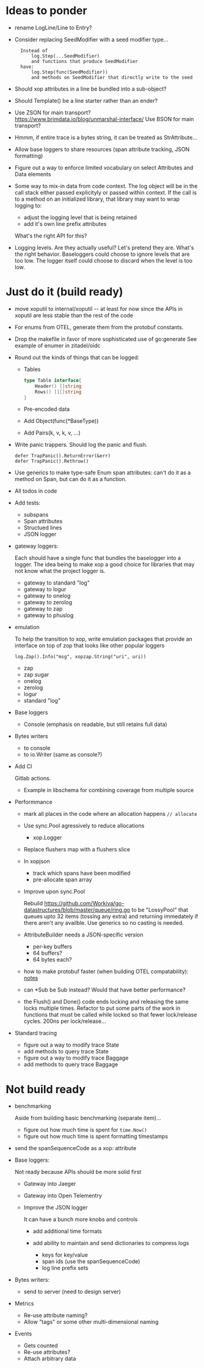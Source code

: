 
# Ideas to ponder

- rename LogLine/Line to Entry?

- Consider replacing SeedModifier with a seed modifier type...

  ```
	Instead of
		log.Step(...SeedModifier)
		and functions that produce SeedModifier
	have:
		log.Step(func(SeedModifier))
		and methods on SeedModifier that directly write to the seed
  ```

- Should xop attributes in a line be bundled into a sub-object?

- Should Template() be a line starter rather than an ender?

- Use ZSON for main transport?  
  https://www.brimdata.io/blog/unmarshal-interface/
  Use BSON for main transport?

- Hmmm, if entire trace is a bytes string, it can be treated as  StrAttribute...

- Allow base loggers to share resources (span attribute tracking, JSON formatting)

- Figure out a way to enforce limited vocabulary on select Attributes and Data elements

- Some way to mix-in data from code context.  The log object will be in the call stack
  either passed explicityly or passed within context.  If the call is to a method on an
  initialized library, that library may want to wrap logging to:

  - adjust the logging level that is being retained
  - add it's own line prefix attributes

  What's the right API for this?

- Logging levels.  Are they actually useful?  Let's pretend they are.  What's the right
  behavior.  Baseloggers could choose to ignore levels that are too low.  The logger itself
  could choose to discard when the level is too low.

# Just do it (build ready)

- move xoputil to internal/xoputil -- at least for now since
  the APIs in xoputil are less stable than the rest of the code

- For enums from OTEL, generate them from the protobuf constants.

- Drop the makefile in favor of more sophisticated use of go:generate See example of enumer in zitadel/oidc

- Round out the kinds of things that can be logged:

  - Tables 

    ```go
    type Table interface{
        Header() []string
        Rows() [][]string
    }
    ```

  - Pre-encoded data
  - Add Object(func(*BaseType))
  - Add Pairs(k, v, k, v, ...)

- Write panic trappers.  Should log the panic and flush.

  ```
  defer TrapPanic().ReturnError(&err)
  defer TrapPanic().Rethrow()
  ```

- Use generics to make type-safe Enum span attributes: can't do it as a method on Span, but can
  do it as a function.

- All todos in code

- Add tests:

  - subspans
  - Span attributes
  - Structued lines
  - JSON logger

- gateway loggers:

  Each should have a single func that bundles the baselogger into
  a logger.  The idea being to make xop a good choice for libraries
  that may not know what the project logger is.

  - gateway to standard "log"
  - gateway to logur
  - gateway to onelog
  - gateway to zerolog
  - gateway to zap
  - gateway to phuslog

- emulation

  To help the transition to xop, write emulation packages
  that provide an interface on top of zop that looks like other popular 
  loggers

  `log.Zap().Info("msg", xopzap.String("uri", uri))`

  - zap
  - zap sugar
  - onelog
  - zerolog
  - logur
  - standard "log"

- Base loggers

  - Console (emphasis on readable, but still retains full data)

- Bytes writers 

  - to console
  - to io.Writer (same as console?)

- Add CI

  Gitlab actions.  

  - Example in libschema for combining coverage from multiple source

- Performmance

  - mark all places in the code where an allocation happens `// allocate`
  - Use sync.Pool agressively to reduce allocations

    - xop.Logger

  - Replace flushers map with a flushers slice
  - In xopjson

    - track which spans have been modified
    - pre-allocate span array

  - Improve upon sync.Pool

     Rebuild https://github.com/Workiva/go-datastructures/blob/master/queue/ring.go to be
     "LossyPool" that queues upto 32 items (tossing any extra) and returning immedately if
     there aren't any availble.  Use generics so no casting is needed.

  - AttributeBuilder needs a JSON-specific version

    - per-key buffers
    - 64 buffers?
    - 64 bytes each?

  - how to make protobuf faster (when building OTEL compatability):
    [notes](https://blog.najaryan.net/posts/partial-protobuf-encoding/?s=09)

  - can *Sub be Sub instead?  Would that have better performance? 

  - the Flush() and Done() code ends locking and releasing the same locks 
    multiple times.  Refactor to put some parts of the work in functions that
    must be called while locked so that fewer lock/release cycles. 200ns per
    lock/release...

- Standard tracing

  - figure out a way to modify trace State
  - add methods to query trace State
  - figure out a way to modify trace Baggage
  - add methods to query trace Baggage

# Not build ready 

- benchmarking

  Aside from building basic benchmarking (separate item)...  

  - figure out how much time is spent for `time.Now()`
  - figure out how much time is spent formatting timestamps

- send the spanSequenceCode as a xop: attribute

- Base loggers:

  Not ready because APIs should be more solid first

  - Gateway into Jaeger
  - Gateway into Open Telementry
  - Improve the JSON logger

    It can have a bunch more knobs and controls

    - add additional time formats
    - add ability to maintain and send dictionaries to compress logs

      - keys for key/value
      - span ids (use the spanSequenceCode)
      - log line prefix sets

- Bytes writers:

  - send to server (need to design server)

- Metrics

  - Re-use attribute naming?
  - Allow "tags" or some other multi-dimensional naming

- Events

  - Gets counted
  - Re-use attributes?
  - Attach arbitrary data


